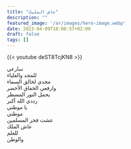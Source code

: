 ```yaml
---
title: "عاش المليك"
description: ""
featured_image: '/ar/images/hero-image.webp'
date: 2023-04-09T18:08:57+02:00
draft: false
tags: []
---
```


{{< youtube deST8TcjKN8 >}}

سارعي  
للمجد والعلياء  
مجدي لخالق السماء  
وارفعي الخفاق الأخضر  
يحمل النور المسطر  
رددي الله أكبر  
يا موطني  
موطني  
عشت فخر المسلمين  
عاش الملك  
للعلم  
والوطن
